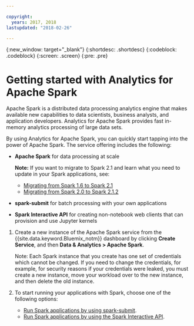 ```yaml
---

copyright:
  years: 2017, 2018
lastupdated: "2018-02-26"

---
```


<!-- Attribute definitions -->
{:new_window: target="_blank"}
{:shortdesc: .shortdesc}
{:codeblock: .codeblock}
{:screen: .screen}
{:pre: .pre}

# Getting started with Analytics for Apache Spark

Apache Spark is a distributed data processing analytics engine that
makes available new capabilities to data scientists, business analysts,
and application developers. Analytics for Apache Spark provides fast
in-memory analytics processing of large data sets.


By using Analytics for Apache Spark, you can quickly start tapping into
the power of Apache Spark. The service offering includes the following:

  - **Apache Spark** for data processing at scale

    **Note:** If you want to migrate to Spark 2.1 and learn what you need to update in your Spark applications, see:
    - [Migrating from Spark 1.6 to Spark 2.1](./migrating_to_spark21.html)
    - [Migrating from Spark 2.0 to Spark 2.1.2](./migrating_2.0_to2.1.2.html)
  - **spark-submit** for batch processing with your own applications
  - **Spark Interactive API** for creating non-notebook web clients that
    can provision and use Jupyter kernels


1.  Create a new instance of the Apache Spark service from the {{site.data.keyword.Bluemix_notm}} dashboard by clicking **Create Service**, and then **Data & Analytics \>
    Apache Spark**.

    Note: Each Spark instance that you create has one set of credentials which cannot be changed. If you need to change the credentials, for example, for security reasons if your credentials were leaked, you
    must create a new instance, move your workload over to the new instance, and then delete the old instance.
2.  To start running your applications with Spark, choose one of the following options:
      - [Run Spark applications by using
        spark-submit](./using_spark-submit.html).
      - [Run Spark applications by using the Spark Interactive
        API](./spark_interactive_api.html).
